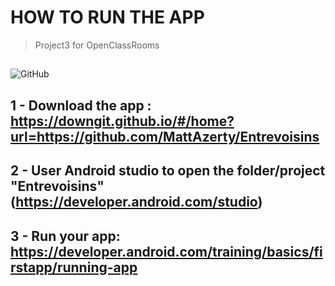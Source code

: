 # **HOW TO RUN THE APP**
> Project3 for OpenClassRooms
##
![GitHub](https://user-images.githubusercontent.com/21226834/180713584-863a9dc8-9397-48a9-b0da-88fc530d8b5b.png)
##
## 1 - Download the app : https://downgit.github.io/#/home?url=https://github.com/MattAzerty/Entrevoisins
## 2 - User Android studio to open the folder/project "Entrevoisins" (https://developer.android.com/studio)
## 3 - Run your app: https://developer.android.com/training/basics/firstapp/running-app

